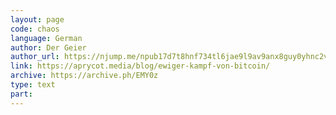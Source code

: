 ```yaml
---
layout: page
code: chaos
language: German
author: Der Geier
author_url: https://njump.me/npub17d7t8hnf734tl6jae9l9av9anx8guy0yhnc2vd9w22vgcvrazs8qjtsnpu
link: https://aprycot.media/blog/ewiger-kampf-von-bitcoin/
archive: https://archive.ph/EMY0z
type: text
part: 
---
```

